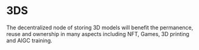 # 3DS
The decentralized node of storing 3D models will benefit the permanence, reuse and ownership in many aspects including NFT, Games, 3D printing and AIGC training.

